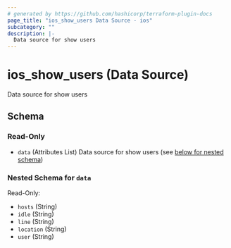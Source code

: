 ```yaml
---
# generated by https://github.com/hashicorp/terraform-plugin-docs
page_title: "ios_show_users Data Source - ios"
subcategory: ""
description: |-
  Data source for show users
---
```


# ios_show_users (Data Source)

Data source for show users



<!-- schema generated by tfplugindocs -->
## Schema

### Read-Only

- `data` (Attributes List) Data source for show users (see [below for nested schema](#nestedatt--data))

<a id="nestedatt--data"></a>
### Nested Schema for `data`

Read-Only:

- `hosts` (String)
- `idle` (String)
- `line` (String)
- `location` (String)
- `user` (String)
